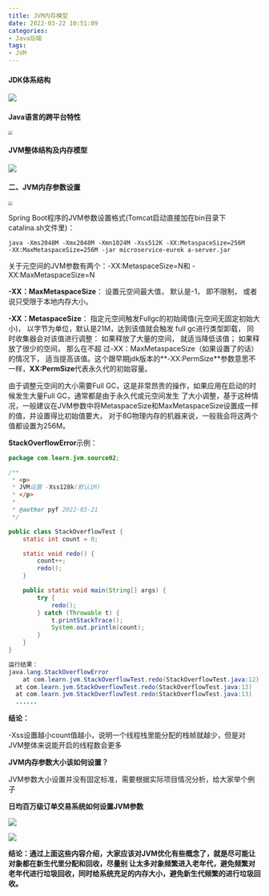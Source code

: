 ```yaml
---
title: JVM内存模型
date: 2022-03-22 10:51:09
categories: 
- Java后端
tags:
- JVM
---
```


#### JDK体系结构

![](http://feng.mynatapp.cc/blog/20220329154246.png)

#### Java语言的跨平台特性

<img src="http://feng.mynatapp.cc/blog/20220329154313.png" style="zoom:50%;" />

#### JVM整体结构及内存模型

![](http://feng.mynatapp.cc/blog/20220329154345.png)

#### 二、JVM内存参数设置

<img src="http://feng.mynatapp.cc/blog/20220329154411.png" style="zoom:50%;" />

Spring Boot程序的JVM参数设置格式(Tomcat启动直接加在bin目录下catalina.sh文件里)：

```
java ‐Xms2048M ‐Xmx2048M ‐Xmn1024M ‐Xss512K ‐XX:MetaspaceSize=256M ‐XX:MaxMetaspaceSize=256M ‐jar microservice‐eurek a‐server.jar
```

关于元空间的JVM参数有两个：-XX:MetaspaceSize=N和 -XX:MaxMetaspaceSize=N

**-XX：MaxMetaspaceSize**： 设置元空间最大值， 默认是-1， 即不限制， 或者说只受限于本地内存大小。

**-XX：MetaspaceSize**： 指定元空间触发Fullgc的初始阈值(元空间无固定初始大小)， 以字节为单位，默认是21M，达到该值就会触发 full gc进行类型卸载， 同时收集器会对该值进行调整： 如果释放了大量的空间， 就适当降低该值； 如果释放了很少的空间， 那么在不超 过-XX：MaxMetaspaceSize（如果设置了的话） 的情况下， 适当提高该值。这个跟早期jdk版本的**-XX:PermSize**参数意思不一样，**XX:PermSize**代表永久代的初始容量。

由于调整元空间的大小需要Full GC，这是非常昂贵的操作，如果应用在启动的时候发生大量Full GC，通常都是由于永久代或元空间发生 了大小调整，基于这种情况，一般建议在JVM参数中将MetaspaceSize和MaxMetaspaceSize设置成一样的值，并设置得比初始值要大， 对于8G物理内存的机器来说，一般我会将这两个值都设置为256M。

**StackOverflowError**示例：

```java
package com.learn.jvm.source02;

/**
 * <p>
 * JVM设置 ‐Xss128k(默认1M)
 * </p>
 *
 * @author pyf 2022-03-21
 */

public class StackOverflowTest {
    static int count = 0;

    static void redo() {
        count++;
        redo();
    }

    public static void main(String[] args) {
        try {
            redo();
        } catch (Throwable t) {
            t.printStackTrace();
            System.out.println(count);
        }
    }
}

运行结果：
java.lang.StackOverflowError
	at com.learn.jvm.StackOverflowTest.redo(StackOverflowTest.java:12) 
  at com.learn.jvm.StackOverflowTest.redo(StackOverflowTest.java:13) 
  at com.learn.jvm.StackOverflowTest.redo(StackOverflowTest.java:13) 
  ......
```

**结论：**

-Xss设置越小count值越小，说明一个线程栈里能分配的栈帧就越少，但是对JVM整体来说能开启的线程数会更多

**JVM内存参数大小该如何设置？**

JVM参数大小设置并没有固定标准，需要根据实际项目情况分析，给大家举个例子

**日均百万级订单交易系统如何设置JVM参数**

![](http://feng.mynatapp.cc/blog/20220329154624.png)

![](http://feng.mynatapp.cc/blog/20220329154641.png)

**结论：通过上面这些内容介绍，大家应该对JVM优化有些概念了，就是尽可能让对象都在新生代里分配和回收，尽量别 让太多对象频繁进入老年代，避免频繁对老年代进行垃圾回收，同时给系统充足的内存大小，避免新生代频繁的进行垃圾回收。**



